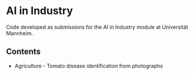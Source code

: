 # AI in Industry
Code developed as submissions for the AI in Industry module at Universität Mannheim.

## Contents
- Agriculture - Tomato disease identification from photographs
